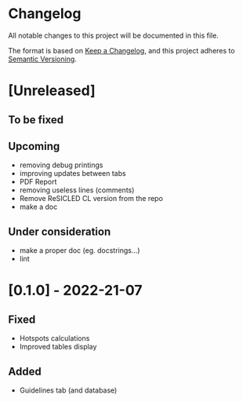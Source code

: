 Changelog
=========

All notable changes to this project will be documented in this file.

The format is based on [Keep a Changelog](https://keepachangelog.com/en/1.0.0/),
and this project adheres to [Semantic Versioning](https://semver.org/spec/v2.0.0.html).

[Unreleased]
============

To be fixed
-----------

Upcoming
--------

 - removing debug printings
 - improving updates between tabs
 - PDF Report
 - removing useless lines (comments)
 - Remove ReSICLED CL version from the repo
 - make a doc

Under consideration
-------------------

- make a proper doc (eg. docstrings...)
- lint

[0.1.0] - 2022-21-07
====================

Fixed
-----

 - Hotspots calculations
 - Improved tables display

Added
-----

 - Guidelines tab (and database)
